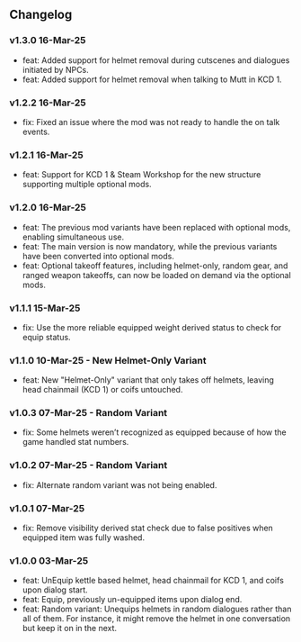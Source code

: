 ## Changelog

### v1.3.0 16-Mar-25
- feat: Added support for helmet removal during cutscenes and dialogues initiated by NPCs.
- feat: Added support for helmet removal when talking to Mutt in KCD 1.

### v1.2.2 16-Mar-25
- fix: Fixed an issue where the mod was not ready to handle the on talk events.
 
### v1.2.1 16-Mar-25
- feat: Support for KCD 1 & Steam Workshop for the new structure supporting multiple optional mods.

### v1.2.0 16-Mar-25
- feat: The previous mod variants have been replaced with optional mods, enabling simultaneous use.
- feat: The main version is now mandatory, while the previous variants have been converted into optional mods.
- feat: Optional takeoff features, including helmet-only, random gear, and ranged weapon takeoffs, can now be loaded on demand via the optional mods.

### v1.1.1 15-Mar-25
- fix: Use the more reliable equipped weight derived status to check for equip status.

### v1.1.0 10-Mar-25 - New Helmet-Only Variant
- feat: New "Helmet-Only" variant that only takes off helmets, leaving head chainmail (KCD 1) or coifs untouched.

### v1.0.3 07-Mar-25 - Random Variant
- fix: Some helmets weren’t recognized as equipped because of how the game handled stat numbers.

### v1.0.2 07-Mar-25 - Random Variant
- fix: Alternate random variant was not being enabled.

### v1.0.1 07-Mar-25
- fix: Remove visibility derived stat check due to false positives when equipped item was fully washed.

### v1.0.0 03-Mar-25
- feat: UnEquip kettle based helmet, head chainmail for KCD 1, and coifs upon dialog start.
- feat: Equip, previously un-equipped items upon dialog end.
- feat: Random variant: Unequips helmets in random dialogues rather than all of them. For instance, it might remove the helmet in one conversation but keep it on in the next.
